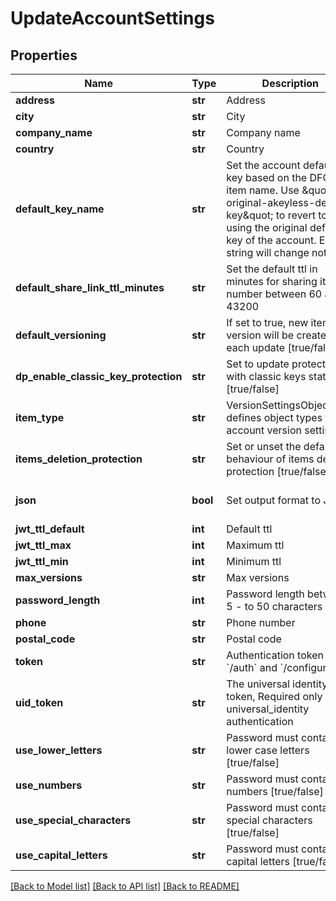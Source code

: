 # UpdateAccountSettings

## Properties
Name | Type | Description | Notes
------------ | ------------- | ------------- | -------------
**address** | **str** | Address | [optional] 
**city** | **str** | City | [optional] 
**company_name** | **str** | Company name | [optional] 
**country** | **str** | Country | [optional] 
**default_key_name** | **str** | Set the account default key based on the DFC key item name. Use \&quot;set-original-akeyless-default-key\&quot; to revert to using the original default key of the account. Empty string will change nothing. | [optional] 
**default_share_link_ttl_minutes** | **str** | Set the default ttl in minutes for sharing item number between 60 and 43200 | [optional] 
**default_versioning** | **str** | If set to true, new item version will be created on each update [true/false] | [optional] 
**dp_enable_classic_key_protection** | **str** | Set to update protection with classic keys state [true/false] | [optional] 
**item_type** | **str** | VersionSettingsObjectType defines object types for account version settings | [optional] 
**items_deletion_protection** | **str** | Set or unset the default behaviour of items deletion protection [true/false] | [optional] 
**json** | **bool** | Set output format to JSON | [optional] [default to False]
**jwt_ttl_default** | **int** | Default ttl | [optional] 
**jwt_ttl_max** | **int** | Maximum ttl | [optional] 
**jwt_ttl_min** | **int** | Minimum ttl | [optional] 
**max_versions** | **str** | Max versions | [optional] 
**password_length** | **int** | Password length between 5 - to 50 characters | [optional] 
**phone** | **str** | Phone number | [optional] 
**postal_code** | **str** | Postal code | [optional] 
**token** | **str** | Authentication token (see &#x60;/auth&#x60; and &#x60;/configure&#x60;) | [optional] 
**uid_token** | **str** | The universal identity token, Required only for universal_identity authentication | [optional] 
**use_lower_letters** | **str** | Password must contain lower case letters [true/false] | [optional] 
**use_numbers** | **str** | Password must contain numbers [true/false] | [optional] 
**use_special_characters** | **str** | Password must contain special characters [true/false] | [optional] 
**use_capital_letters** | **str** | Password must contain capital letters [true/false] | [optional] 

[[Back to Model list]](../README.md#documentation-for-models) [[Back to API list]](../README.md#documentation-for-api-endpoints) [[Back to README]](../README.md)


